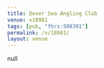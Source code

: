 ```yaml
---
title: Dover Sea Angling Club
venue: v18981
tags: [pub, "fhrs:508391"]
permalink: /v/18981/
layout: venue
---
```

null